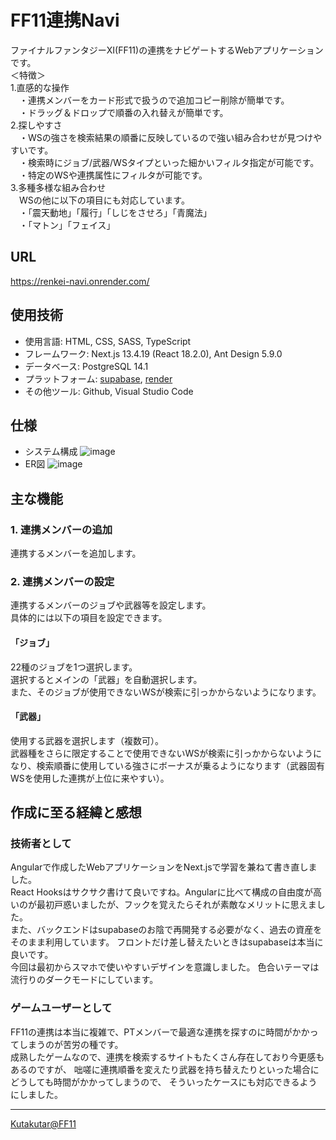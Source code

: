# FF11連携Navi
ファイナルファンタジーXI(FF11)の連携をナビゲートするWebアプリケーションです。  
＜特徴＞  
1.直感的な操作  
　・連携メンバーをカード形式で扱うので追加コピー削除が簡単です。  
　・ドラッグ＆ドロップで順番の入れ替えが簡単です。  
2.探しやすさ  
　・WSの強さを検索結果の順番に反映しているので強い組み合わせが見つけやすいです。  
　・検索時にジョブ/武器/WSタイプといった細かいフィルタ指定が可能です。  
　・特定のWSや連携属性にフィルタが可能です。  
3.多種多様な組み合わせ  
　WSの他に以下の項目にも対応しています。  
　・「震天動地」「履行」「しじをさせろ」「青魔法」  
　・「マトン」「フェイス」  

## URL
https://renkei-navi.onrender.com/


## 使用技術
- 使用言語: HTML, CSS, SASS, TypeScript
- フレームワーク: Next.js 13.4.19 (React 18.2.0), Ant Design 5.9.0
- データベース: PostgreSQL 14.1
- プラットフォーム: [supabase](https://supabase.com/), [render](https://render.com/)
- その他ツール: Github, Visual Studio Code

## 仕様
- システム構成
![image](https://github.com/kutarkutakuta/ffxi_renkei_navi_next/assets/122729867/b2e98897-718d-4cd2-95fd-4e58461cec11)
- ER図
![image](https://github.com/kutarkutakuta/ffxi_renkei_navi_next/assets/122729867/9fa6d19e-ee02-4eec-aa96-8692442b42db)

## 主な機能
### 1. 連携メンバーの追加
連携するメンバーを追加します。  

### 2. 連携メンバーの設定
連携するメンバーのジョブや武器等を設定します。  
具体的には以下の項目を設定できます。  
#### 「ジョブ」
22種のジョブを1つ選択します。  
選択するとメインの「武器」を自動選択します。  
また、そのジョブが使用できないWSが検索に引っかからないようになります。  
#### 「武器」
使用する武器を選択します（複数可）。  
武器種をさらに限定することで使用できないWSが検索に引っかからないようになり、検索順番に使用している強さにボーナスが乗るようになります（武器固有WSを使用した連携が上位に来やすい）。

## 作成に至る経緯と感想
### 技術者として
Angularで作成したWebアプリケーションをNext.jsで学習を兼ねて書き直しました。  
React Hooksはサクサク書けて良いですね。Angularに比べて構成の自由度が高いのが最初戸惑いましたが、フックを覚えたらそれが素敵なメリットに思えました。  
また、バックエンドはsupabaseのお陰で再開発する必要がなく、過去の資産をそのまま利用しています。
フロントだけ差し替えたいときはsupabaseは本当に良いです。  
今回は最初からスマホで使いやすいデザインを意識しました。
色合いテーマは流行りのダークモードにしています。  


### ゲームユーザーとして
FF11の連携は本当に複雑で、PTメンバーで最適な連携を探すのに時間がかかってしまうのが苦労の種です。  
成熟したゲームなので、連携を検索するサイトもたくさん存在しており今更感もあるのですが、
咄嗟に連携順番を変えたり武器を持ち替えたりといった場合にどうしても時間がかかってしまうので、
そういったケースにも対応できるようにしました。


---
[Kutakutar@FF11](https://twitter.com/kutakutar_ff11)

